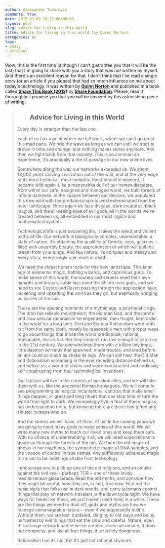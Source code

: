 ```yaml
---
author: Aleksandar Todorović
comments: true
date: 2015-01-09 18:12:06+00:00
layout: post
slug: advice-for-living-in-this-world
title: Advice for living in this world (by Quinn Norton)
categories: en
tags:
- essay
- personal
---
```


Wow, this is the first time (although I can't guarantee you that it will be the last) that I'm going to share with you a story that was _not_ written by myself. And there's an excellent reason for that. I don't think that I've read a single story (or an article if you please) that had so much influence on me about today's technology. It was written by [**Quinn Norton**](http://en.wikipedia.org/wiki/Quinn_Norton) and published in a book called [**Share This Book (2012)**](http://www.shareconference.net/en/news/share-book) by [**Share Foundation**](http://www.shareconference.net/en). Please, read it thoroughly. I promise you that you _will_ be amazed by this astonishing piece of writing.


<blockquote>

>
> ## **Advice for Living in this World**
>
>
Every day is stranger than the last one.

Each of us has a point where we fall short, where we can’t go on at this mad pace. We ride the wave as long as we can until we start to drown in time and change, and nothing makes sense anymore. And then we fight back from that insanity. This is so common an experience, it’s practically a rite of passage in our new online lives.

Somewhere along the way our networks exceeded us. We spent 12,000 years carving civilization out of the wild, and at the very edge of
its most technical, most complex, most beautiful moment, it became wild again. Like a matryoshka doll of our human disasters, from within our safe, designed and managed world, we built forests of infinite darkness. In the spaces between our devices, we populated this new wild with the predatorial spirits we’d exterminated from the outer landscape. Once again we face disease, dark creatures, black magics, and the all-seeing eyes of evil gods, all in the worlds we’ve created between us, all embedded in our most logical and mathematical system.

Technological life is just becoming life, it takes the weird and violent paths of life. Our network is biologically complex, unpredictable, a state of nature. It’s obtaining the qualities of forests, seas, galaxies -- filled with unearthly beauty, the apprehension of which will pull the breath from your lungs. And like nature, it’s complex and messy and every story, every single one, ends in death.

We need the oldest human tools for this new landscape. This is an age of elemental magic, battling wizards, and capricious gods. To make sense of this world, the routers and servers need their own nymphs and dryads, cable lays need the Shinto river gods, and we need to see Coyote and Raven passing through the application layer, bickering and upsetting the world as they go, but eventually bringing us pieces of the sun.

These are the opening moments of a mythic age, a polytheistic age. The drab but reliable monotheism, the old man God, and the careful
and slow secular rationalism he engendered, then fought, kept order in the world for a long time. God and Secular Rationalism were both
cut from the same cloth, mostly by reasonable men with proper ways to go about things that made the world predictable, rational, reasonable, hierarchal. But they couldn’t run fast enough to catch us in the 21st century. We overwhelmed them with a trillion tiny imps, little daemon servants that spawned, made trouble, and died before an ant could so much as shake its legs. We can still hear the Old Man and Rationalism screaming in the ever receding distance behind us, and before us, a world of chaos and weird constructed and endlessly self constructing from their technological inventions.

Our laptops will live in the corners of our domiciles, and we will take them with us, like the ancestral Roman housegods. We will come to see programming as magical incantations: cantrips that make small things happen, or great and long rituals that can stop time or turn the world from light to dark. We increasingly live in fear of these magics, not understanding them, but knowing there are those few gifted and sinister humans who do.

And the stories we will have, of them, of us! In the coming years we are going to need many gods to make sense of this world. We will
write many new myths to teach our loved ones and keep them safe. With no chance of understanding it all, we will need superstitions to guide us through the forests of the net. We face the old magic of ghosts in our machines, the sympathetic magic of DNA samples, and the voodoo of control in true names. Any sufficiently advanced magic turns out to be indistinguishable from technology.

I encourage you to pick up one of the old religions, and an amulet against the evil eye-- perhaps TOR + one of those lovely mediterranean glass beads. Read the old myths, and consider how they might be useful, how they are, in fact, true now. Find out the basic sigils that folks use in dark woods, and carry talismans against things that prey on network travelers in the downcycle night. We have ways for times like these, we just haven’t used them in a while. These are the things we need to dust off, gods and myths are
how we manage unmanageable nature-- even if we supposedly built it. Without them, we are lost, outdated, clinging to old ways and being harvested by evil things that eat the slow and careful. Nature, even this strange network nature we’ve created, does not reduce, it does not compress, and like all free things, it is terribly dangerous.

Rationalism had its run, but it’s just not rational anymore.</blockquote>

